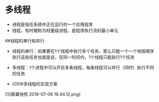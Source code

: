 # 多线程

- 进程是指在系统中正在运行的一个应用程序
- 线程，有时被称为轻量级进程，是程序执行流的最小单元

##线程的串行和并行
- 线程的串行：如果要在1个线程中执行多个任务，那么只能一个一个地按顺序执行这些任务也就是说，在同一时间内，1个线程只能执行1个任务
- 多线程：1个进程中可以开启多条线程，每条线程可以并行（同时）执行不同的任务

- iOS中多线程的实现方案

![](屏幕快照 2016-07-06 16.44.12.png)
